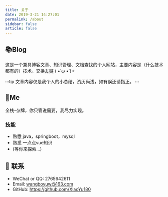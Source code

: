 ```yaml
---
title: 关于
date: 2019-3-21 14:27:01
permalink: /about
sidebar: false
article: false
---
```


## 📚Blog
这是一个兼具博客文章、知识管理、文档查找的个人网站，主要内容是（什么技术都有的）技术。交换[友链](/friends/) ( •̀ ω •́ )✧

:::tip
文章内容仅是我个人的小总结，资历尚浅，如有误还请指正。
:::


## 🐼Me
全栈-杂牌，你只管说需要，我尽力实现。

### 技能
* 熟悉 java，springboot，mysql
* 熟悉 一点点vue知识
* (等你来探索...)

## :email: 联系

- WeChat or QQ: <a :href="qqUrl" class='qq'>2765642611</a>
- Email:  <a href="mailto:wangboyuw@163.com">wangboyuw@163.com</a>
- GitHub: <https://github.com/XiaoYu180>

<script>
  export default {
    data(){
      return {
        qqUrl: 'tencent://message/?uin=2765642611&Site=&Menu=yes'
      }
    },
    mounted(){
      const flag =  navigator.userAgent.match(/(phone|pad|pod|iPhone|iPod|ios|iPad|Android|Mobile|BlackBerry|IEMobile|MQQBrowser|JUC|Fennec|wOSBrowser|BrowserNG|WebOS|Symbian|Windows Phone)/i);
      if(flag){
        this.qqUrl = 'mqqwpa://im/chat?chat_type=wpa&uin=2765642611&version=1&src_type=web&web_src=oicqzone.com'
      }
    }
  }
</script>
